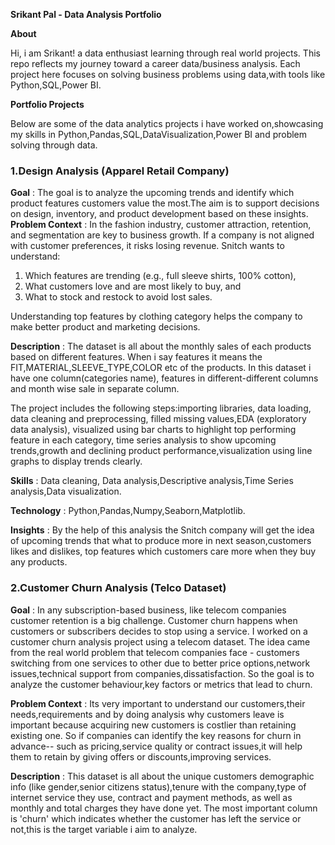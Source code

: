**Srikant Pal - Data Analysis Portfolio**

**About**

Hi, i am Srikant! a data enthusiast learning through real world projects.
This repo reflects my journey toward a career data/business analysis.
Each project here focuses on solving business problems using data,with tools like Python,SQL,Power BI.

**Portfolio Projects**

Below are some of the data analytics projects i have worked on,showcasing my skills in Python,Pandas,SQL,DataVisualization,Power BI and problem solving through data.

### 1.Design Analysis (Apparel Retail Company)

**Goal** : The goal is to analyze the upcoming trends and identify which product features customers value the most.The aim is to support decisions on design, inventory, and product development based on these insights.
**Problem Context** : In the fashion industry, customer attraction, retention, and segmentation are key to business growth. If a company is not aligned with customer preferences, it risks losing revenue. Snitch wants to understand:
1. Which features are trending (e.g., full sleeve shirts, 100% cotton),
2. What customers love and are most likely to buy, and
3. What to stock and restock to avoid lost sales.

Understanding top features by clothing category helps the company to make better product and marketing decisions.

**Description** : The dataset is all about the monthly sales of each products based on different features. When i say features it means the FIT,MATERIAL,SLEEVE_TYPE,COLOR
etc of the products. In this dataset i have one column(categories name), features in different-different columns and month wise sale in separate column.

The project includes the following steps:importing libraries, data loading, data cleaning and preprocessing, filled missing values,EDA (exploratory data analysis),
visualized using bar charts to highlight top performing feature in each category, time series analysis to show upcoming trends,growth and declining product performance,visualization using line graphs to display trends clearly.

**Skills** : Data cleaning, Data analysis,Descriptive analysis,Time Series analysis,Data visualization.

**Technology** : Python,Pandas,Numpy,Seaborn,Matplotlib.

**Insights** : By the help of this analysis the Snitch company will get the idea of upcoming trends that what to produce more in next season,customers likes and dislikes,
top features which customers care more when they buy any products.




### 2.Customer Churn Analysis (Telco Dataset)

**Goal** : In any subscription-based business, like telecom companies customer retention is a big challenge.
Customer churn happens when customers or subscribers decides to stop using a service.
I worked on a customer churn analysis project using a telecom dataset. The idea came from the real world problem that telecom companies face - customers switching from one services to other due to better price options,network issues,technical support from companies,dissatisfaction.
So the goal is to analyze the customer behaviour,key factors or metrics that lead to churn.

**Problem Context** : Its very important to understand our customers,their needs,requirements and by doing analysis why customers leave is important because acquiring new customers is costlier than retaining existing one. So if companies can identify the key reasons for churn in advance-- such as pricing,service quality or contract issues,it will help them to retain by giving offers or discounts,improving services.

**Description** : This dataset is all about the unique customers demographic info (like gender,senior citizens status),tenure with the company,type of internet service they use, contract and payment methods, as well as monthly and total charges they have done yet.
The most important column is 'churn' which indicates whether the customer has left the service or not,this is the target variable i aim to analyze.










